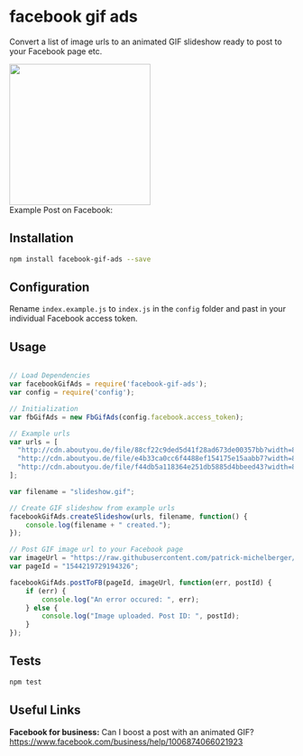 facebook gif ads
=========

Convert a list of image urls to an animated GIF slideshow ready to post to your Facebook page etc.

<img src="https://raw.githubusercontent.com/patrick-michelberger/facebook-gif-ads/master/example.gif" width=250 />
<br/>
Example Post on Facebook: <https://www.facebook.com/wendys/posts/10153606165849489>

## Installation

```bash
npm install facebook-gif-ads --save
````

## Configuration

Rename `index.example.js` to `index.js` in the `config` folder and past in your individual Facebook access token.

## Usage

```javascript

// Load Dependencies
var facebookGifAds = require('facebook-gif-ads');
var config = require('config');

// Initialization
var fbGifAds = new FbGifAds(config.facebook.access_token);

// Example urls
var urls = [
  "http://cdn.aboutyou.de/file/88cf22c9ded5d41f28ad673de00357bb?width=850&quality=85",
  "http://cdn.aboutyou.de/file/e4b33ca0cc6f4488ef154175e15aabb7?width=850&quality=85",
  "http://cdn.aboutyou.de/file/f44db5a118364e251db5885d4bbeed43?width=850&quality=85"
];

var filename = "slideshow.gif";

// Create GIF slideshow from example urls
facebookGifAds.createSlideshow(urls, filename, function() {
	console.log(filename + " created.");		
});

// Post GIF image url to your Facebook page
var imageUrl = "https://raw.githubusercontent.com/patrick-michelberger/facebook-gif-ads/master/example.gif";
var pageId = "1544219729194326";

facebookGifAds.postToFB(pageId, imageUrl, function(err, postId) {
	if (err) {
		console.log("An error occured: ", err);
	} else {
		console.log("Image uploaded. Post ID: ", postId);
	}
});

```

## Tests

```bash
npm test
```

## Useful Links
**Facebook for business:** Can I boost a post with an animated GIF? <https://www.facebook.com/business/help/1006874066021923>
